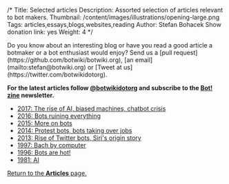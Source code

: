 /*
Title: Selected articles
Description: Assorted selection of articles relevant to bot makers.
Thumbnail: /content/images/illustrations/opening-large.png
Tags: articles,essays,blogs,websites,reading
Author: Stefan Bohacek
Show donation link: yes
Weight: 4
*/

<div class="note" markdown=1>
Do you know about an interesting blog or have you read a good article a botmaker or a bot enthusiast would enjoy? Send us a [pull request](https://github.com/botwiki/botwiki.org), [an email](mailto:stefan@botwiki.org) or [Tweet at us](https://twitter.com/botwikidotorg).
</div>

**For the latest articles follow [@botwikidotorg](https://twitter.com/botwikidotorg) and subscribe to the [Bot! zine](http://botzine.org/) newsletter.**


- [2017: The rise of AI, biased machines, chatbot crisis](/articles/selected-articles/2017)
- [2016: Bots ruining everything](/articles/selected-articles/2016)
- [2015: More on bots](/articles/selected-articles/2015)
- [2014: Protest bots, bots taking over jobs](/articles/selected-articles/2014)
- [2013: Rise of Twitter bots, Siri's origin story](/articles/selected-articles/2013)
- [1997: Bach by computer](/articles/selected-articles/1997)
- [1996: Bots are hot!](/articles/selected-articles/1996)
- [1981: AI](/articles/selected-articles/1981)

[Return to the **Articles** page.](/articles/)